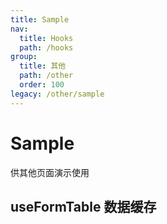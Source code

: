 ```yaml
---
title: Sample
nav:
  title: Hooks
  path: /hooks
group:
  title: 其他
  path: /other
  order: 100
legacy: /other/sample
---
```


# Sample

供其他页面演示使用

## useFormTable 数据缓存

<code src="./demo/useFormTable.tsx" />
